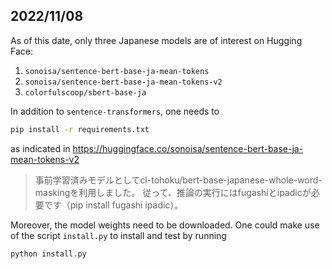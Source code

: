 ## 2022/11/08
As of this date, only three Japanese models are of interest on Hugging Face:
1. `sonoisa/sentence-bert-base-ja-mean-tokens`
2. `sonoisa/sentence-bert-base-ja-mean-tokens-v2`
3. `colorfulscoop/sbert-base-ja`

In addition to `sentence-transformers`, one needs to
```sh
pip install -r requirements.txt
```

as indicated in <https://huggingface.co/sonoisa/sentence-bert-base-ja-mean-tokens-v2>

> 事前学習済みモデルとしてcl-tohoku/bert-base-japanese-whole-word-maskingを利用しました。
> 従って、推論の実行にはfugashiとipadicが必要です（pip install fugashi ipadic）。

Moreover, the model weights need to be downloaded. One could make use of the script `install.py`
to install and test by running
```sh
python install.py
```






